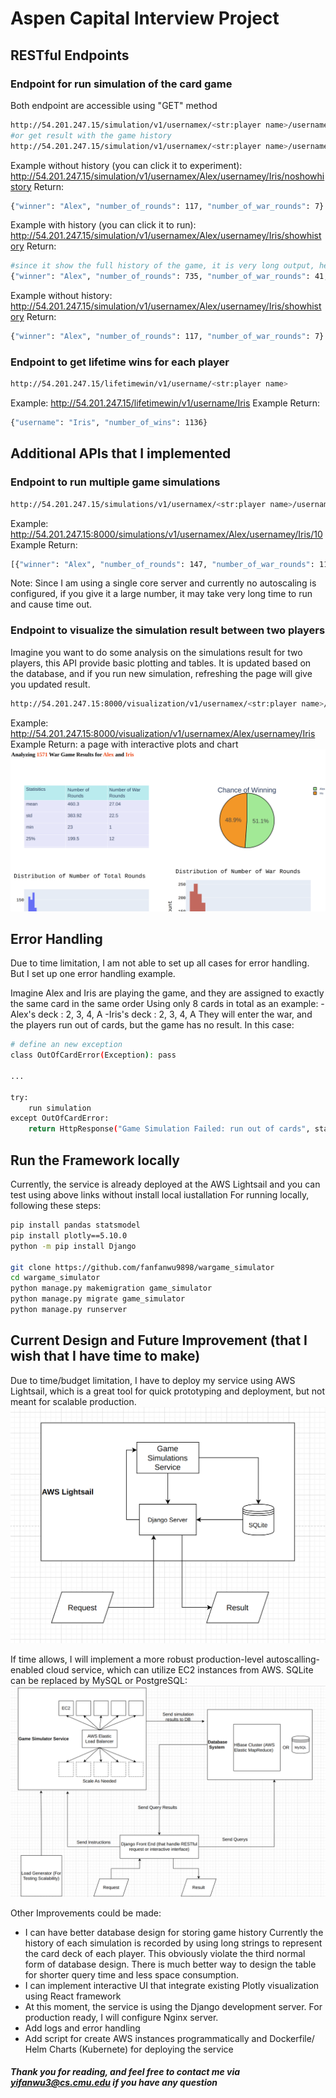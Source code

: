 # Aspen Capital Interview Project

## RESTful Endpoints
### Endpoint for run simulation of the card game
Both endpoint are accessible using "GET" method
```sh
http://54.201.247.15/simulation/v1/usernamex/<str:player name>/usernamey/<str:player name>/noshowhistory
#or get result with the game history
http://54.201.247.15/simulation/v1/usernamex/<str:player name>/usernamey/<str:player name>/showhistory
```
Example without history (you can click it to experiment): http://54.201.247.15/simulation/v1/usernamex/Alex/usernamey/Iris/noshowhistory
Return:
```sh
{"winner": "Alex", "number_of_rounds": 117, "number_of_war_rounds": 7}
```
Example with history (you can click it to run): http://54.201.247.15/simulation/v1/usernamex/Alex/usernamey/Iris/showhistory
Return:
```sh
#since it show the full history of the game, it is very long output, here I only show the top several lines.
{"winner": "Alex", "number_of_rounds": 735, "number_of_war_rounds": 41, "game_history": {"0": {"round_num": 0, "Alex": "black-clubs_5->black-clubs_2->black-clubs_A....", "Iris": "black-clubs_4->black-clubs_6->red-hearts_4->black-spades_8->red-diamonds_J->black-spades_k->red-hearts_k->red-diamonds ...}
```

Example without history: http://54.201.247.15/simulation/v1/usernamex/Alex/usernamey/Iris/showhistory
Return:
```sh
{"winner": "Alex", "number_of_rounds": 117, "number_of_war_rounds": 7}
```

### Endpoint to get lifetime wins for each player
```sh
http://54.201.247.15/lifetimewin/v1/username/<str:player name>
```
Example: http://54.201.247.15/lifetimewin/v1/username/Iris
Example Return:
```sh
{"username": "Iris", "number_of_wins": 1136}
```

## Additional APIs that I implemented
### Endpoint to run multiple game simulations
```sh
http://54.201.247.15/simulations/v1/usernamex/<str:player name>/usernamey/<str:player name>/<int:number of simulation to run>
```
Example: http://54.201.247.15:8000/simulations/v1/usernamex/Alex/usernamey/Iris/10
Example Return:
```sh
[{"winner": "Alex", "number_of_rounds": 147, "number_of_war_rounds": 11}, {"winner": "Iris", "number_of_rounds": 127, "number_of_war_rounds": 5}, {"winner": "Alex", "number_of_rounds": 494, "number_of_war_rounds": 28}, {"winner": "Alex", "number_of_rounds": 363, "number_of_war_rounds": 23}, {"winner": "Iris", "number_of_rounds": 174, "number_of_war_rounds": 12}, {"winner": "Iris", "number_of_rounds": 798, "number_of_war_rounds": 52}, {"winner": "Iris", "number_of_rounds": 1265, "number_of_war_rounds": 79}, {"winner": "Alex", "number_of_rounds": 186, "number_of_war_rounds": 22} ...]
```

Note: Since I am using a single core server and currently no autoscaling is configured, if you give it a large number, it may take very long time to run and cause time out. 

### Endpoint to visualize the simulation result between two players
Imagine you want to do some analysis on the simulations result for two players, this API provide basic plotting and tables. It is updated based on the database, and if you run new simulation, refreshing the page will give you updated result.
```sh
http://54.201.247.15:8000/visualization/v1/usernamex/<str:player name>/usernamey/<str:player name>
```
Example: http://54.201.247.15:8000/visualization/v1/usernamex/Alex/usernamey/Iris
Example Return: a page with interactive plots and chart
![](analysis_portal.png)

## Error Handling
Due to time limitation, I am not able to set up all cases for error handling. But I set up one error handling example.

Imagine Alex and Iris are playing the game, and they are assigned to exactly the same card in the same order
Using only 8 cards in total as an example:
-Alex's deck : 2, 3, 4, A
-Iris's deck : 2, 3, 4, A
They will enter the war, and the players run out of cards, but the game has no result. In this case:
```sh
# define an new exception
class OutOfCardError(Exception): pass

...

try:
    run simulation
except OutOfCardError:
    return HttpResponse("Game Simulation Failed: run out of cards", status=204)
```
## Run the Framework locally
Currently, the service is already deployed at the AWS Lightsail and you can test using above links without install local iustallation
For running locally, following these steps:
```sh
pip install pandas statsmodel
pip install plotly==5.10.0
python -m pip install Django

git clone https://github.com/fanfanwu9898/wargame_simulator
cd wargame_simulator 
python manage.py makemigration game_simulator
python manage.py migrate game_simulator
python manage.py runserver
```
## Current Design and Future Improvement (that I wish that I have time to make)
Due to time/budget limitation, I have to deploy my service using AWS Lightsail, which is a great tool for quick prototyping and deployment, but not meant for scalable production. 
![](current_structure.png)

If time allows, I will implement a more robust production-level autoscalling-enabled cloud service, which can utilize EC2 instances from AWS. SQLite can be replaced by MySQL or PostgreSQL:
![](ideal_structure.png)

Other Improvements could be made:
- I can have better database design for storing game history
 Currently the history of each simulation is recorded by using long strings to represent the card deck of each player. This obviously violate the third normal form of database design. There is much better way to design the table for shorter query time and less space consumption.
- I can implement interactive UI that integrate existing Plotly visualization using React framework
- At this moment, the service is using the Django development server. For production ready, I will configure Nginx server. 
- Add logs and error handling
- Add script for create AWS instances programmatically and Dockerfile/ Helm Charts (Kubernete) for deploying the service
##### Thank you for reading, and feel free to contact me via yifanwu3@cs.cmu.edu if you have any question